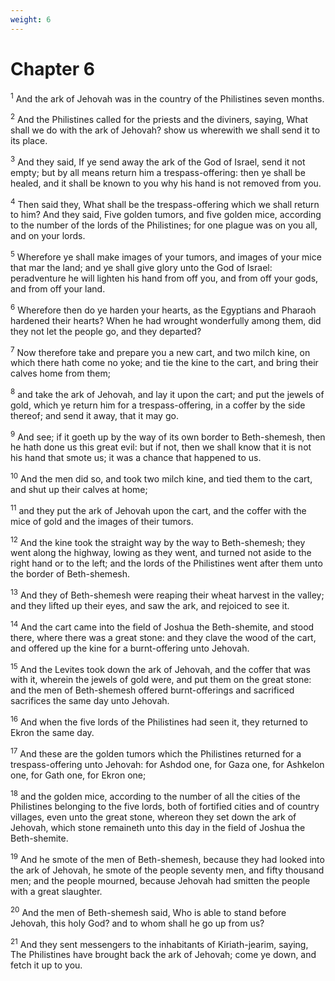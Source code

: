 ```yaml
---
weight: 6
---
```


# Chapter 6

<sup>1</sup> And the ark of Jehovah was in the country of the Philistines seven months. 

<sup>2</sup> And the Philistines called for the priests and the diviners, saying, What shall we do with the ark of Jehovah? show us wherewith we shall send it to its place. 

<sup>3</sup> And they said, If ye send away the ark of the God of Israel, send it not empty; but by all means return him a trespass-offering: then ye shall be healed, and it shall be known to you why his hand is not removed from you. 

<sup>4</sup> Then said they, What shall be the trespass-offering which we shall return to him? And they said, Five golden tumors, and five golden mice, according to the number of the lords of the Philistines; for one plague was on you all, and on your lords. 

<sup>5</sup> Wherefore ye shall make images of your tumors, and images of your mice that mar the land; and ye shall give glory unto the God of Israel: peradventure he will lighten his hand from off you, and from off your gods, and from off your land. 

<sup>6</sup> Wherefore then do ye harden your hearts, as the Egyptians and Pharaoh hardened their hearts? When he had wrought wonderfully among them, did they not let the people go, and they departed? 

<sup>7</sup> Now therefore take and prepare you a new cart, and two milch kine, on which there hath come no yoke; and tie the kine to the cart, and bring their calves home from them; 

<sup>8</sup> and take the ark of Jehovah, and lay it upon the cart; and put the jewels of gold, which ye return him for a trespass-offering, in a coffer by the side thereof; and send it away, that it may go. 

<sup>9</sup> And see; if it goeth up by the way of its own border to Beth-shemesh, then he hath done us this great evil: but if not, then we shall know that it is not his hand that smote us; it was a chance that happened to us. 

<sup>10</sup> And the men did so, and took two milch kine, and tied them to the cart, and shut up their calves at home; 

<sup>11</sup> and they put the ark of Jehovah upon the cart, and the coffer with the mice of gold and the images of their tumors. 

<sup>12</sup> And the kine took the straight way by the way to Beth-shemesh; they went along the highway, lowing as they went, and turned not aside to the right hand or to the left; and the lords of the Philistines went after them unto the border of Beth-shemesh. 

<sup>13</sup> And they of Beth-shemesh were reaping their wheat harvest in the valley; and they lifted up their eyes, and saw the ark, and rejoiced to see it. 

<sup>14</sup> And the cart came into the field of Joshua the Beth-shemite, and stood there, where there was a great stone: and they clave the wood of the cart, and offered up the kine for a burnt-offering unto Jehovah. 

<sup>15</sup> And the Levites took down the ark of Jehovah, and the coffer that was with it, wherein the jewels of gold were, and put them on the great stone: and the men of Beth-shemesh offered burnt-offerings and sacrificed sacrifices the same day unto Jehovah. 

<sup>16</sup> And when the five lords of the Philistines had seen it, they returned to Ekron the same day. 

<sup>17</sup> And these are the golden tumors which the Philistines returned for a trespass-offering unto Jehovah: for Ashdod one, for Gaza one, for Ashkelon one, for Gath one, for Ekron one; 

<sup>18</sup> and the golden mice, according to the number of all the cities of the Philistines belonging to the five lords, both of fortified cities and of country villages, even unto the great stone, whereon they set down the ark of Jehovah, which stone remaineth unto this day in the field of Joshua the Beth-shemite. 

<sup>19</sup> And he smote of the men of Beth-shemesh, because they had looked into the ark of Jehovah, he smote of the people seventy men, and fifty thousand men; and the people mourned, because Jehovah had smitten the people with a great slaughter. 

<sup>20</sup> And the men of Beth-shemesh said, Who is able to stand before Jehovah, this holy God? and to whom shall he go up from us? 

<sup>21</sup> And they sent messengers to the inhabitants of Kiriath-jearim, saying, The Philistines have brought back the ark of Jehovah; come ye down, and fetch it up to you. 


